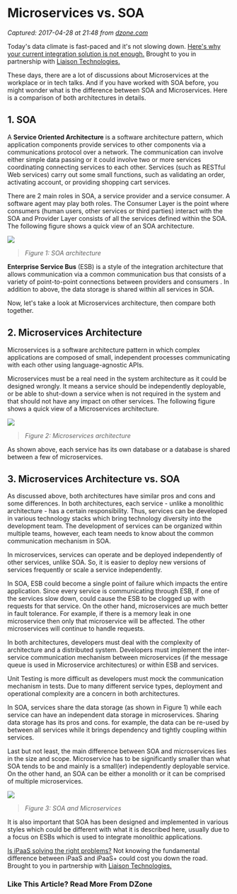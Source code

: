 # Microservices vs. SOA

_Captured: 2017-04-28 at 21:48 from [dzone.com](https://dzone.com/articles/microservices-vs-soa-2?oid=twitter&utm_content=buffer3d0fd&utm_medium=social&utm_source=twitter.com&utm_campaign=buffer)_

Today's data climate is fast-paced and it's not slowing down. [Here's why your current integration solution is not enough.](https://dzone.com/go?i=188126&u=https%3A%2F%2Fwww.liaison.com%2Fresources%2Fdata-inspired-future-e-guide%2F%3Futm_campaign%3DDZONE%26utm_medium%3DE-guide%25252520-%25252520Data-Inspired%25252520Future%26utm_source%3DDZONE) Brought to you in partnership with [Liaison Technologies.](https://dzone.com/go?i=188126&u=https%3A%2F%2Fwww.liaison.com%2Fresources%2Fdata-inspired-future-e-guide%2F%3Futm_campaign%3DDZONE%26utm_medium%3DE-guide%25252520-%25252520Data-Inspired%25252520Future%26utm_source%3DDZONE)

These days, there are a lot of discussions about Microservices at the workplace or in tech talks. And if you have worked with SOA before, you might wonder what is the difference between SOA and Microservices. Here is a comparison of both architectures in details.

## 1\. SOA

A **Service Oriented Architecture** is a software architecture pattern, which application components provide services to other components via a communications protocol over a network. The communication can involve either simple data passing or it could involve two or more services coordinating connecting services to each other. Services (such as RESTful Web services) carry out some small functions, such as validating an order, activating account, or providing shopping cart services.

There are 2 main roles in SOA, a service provider and a service consumer. A software agent may play both roles. The Consumer Layer is the point where consumers (human users, other services or third parties) interact with the SOA and Provider Layer consists of all the services defined within the SOA. The following figure shows a quick view of an SOA architecture.

![](https://4.bp.blogspot.com/-fT9lXcGTlOA/V0pHgkgAqNI/AAAAAAAAAzM/HuI3h70S16Ip1Mls7ffe60iblq5A1UylwCLcB/s400/Screen%2BShot%2B2016-05-29%2Bat%2B11.33.12%2BAM.png)

> _Figure 1: SOA architecture_

**Enterprise Service Bus** (ESB) is a style of the integration architecture that allows communication via a common communication bus that consists of a variety of point-to-point connections between providers and consumers . In addition to above, the data storage is shared within all services in SOA.

Now, let's take a look at Microservices architecture, then compare both together.

## 2\. Microservices Architecture

Microservices is a software architecture pattern in which complex applications are composed of small, independent processes communicating with each other using language-agnostic APIs.

Microservices must be a real need in the system architecture as it could be designed wrongly. It means a service should be independently deployable, or be able to shut-down a service when is not required in the system and that should not have any impact on other services. The following figure shows a quick view of a Microservices architecture.

![](https://2.bp.blogspot.com/-E2JEQbSb1lA/V0pHpG4xO7I/AAAAAAAAAzQ/aSwbz2sNatsmqUKMtn9uQJHyssPsIFpJQCLcB/s400/Screen%2BShot%2B2016-05-29%2Bat%2B11.33.39%2BAM.png)

> _Figure 2: Microservices architecture_

As shown above, each service has its own database or a database is shared between a few of microservices.

## 3\. Microservices Architecture vs. SOA

As discussed above, both architectures have similar pros and cons and some differences. In both architectures, each service - unlike a monolithic architecture - has a certain responsibility. Thus, services can be developed in various technology stacks which bring technology diversity into the development team. The development of services can be organized within multiple teams, however, each team needs to know about the common communication mechanism in SOA.

In microservices, services can operate and be deployed independently of other services, unlike SOA. So, it is easier to deploy new versions of services frequently or scale a service independently.

In SOA, ESB could become a single point of failure which impacts the entire application. Since every service is communicating through ESB, if one of the services slow down, could cause the ESB to be clogged up with requests for that service. On the other hand, microservices are much better in fault tolerance. For example, if there is a memory leak in one microservice then only that microservice will be affected. The other microservices will continue to handle requests.

In both architectures, developers must deal with the complexity of architecture and a distributed system. Developers must implement the inter-service communication mechanism between microservices (if the message queue is used in Microservice architectures) or within ESB and services.

Unit Testing is more difficult as developers must mock the communication mechanism in tests. Due to many different service types, deployment and operational complexity are a concern in both architectures.

In SOA, services share the data storage (as shown in Figure 1) while each service can have an independent data storage in microservices. Sharing data storage has its pros and cons. for example, the data can be re-used by between all services while it brings dependency and tightly coupling within services.

Last but not least, the main difference between SOA and microservices lies in the size and scope. Microservice has to be significantly smaller than what SOA tends to be and mainly is a small(er) independently deployable service. On the other hand, an SOA can be either a monolith or it can be comprised of multiple microservices.

![](https://3.bp.blogspot.com/-HCM3fFeqVC8/V0pZkBmRdCI/AAAAAAAAAzo/9pQryZiYF2UOMiqGdm6SHwKl6Vwju1l3wCLcB/s400/Screen%2BShot%2B2016-05-29%2Bat%2B12.36.46%2BPM.png)

> _Figure 3: SOA and Microservices_

It is also important that SOA has been designed and implemented in various styles which could be different with what it is described here, usually due to a focus on ESBs which is used to integrate monolithic applications.

[Is iPaaS solving the right problems?](https://dzone.com/go?i=171134&u=https%3A%2F%2Fwww.liaison.com%2Fresources%2Fipaas-vs-ipaas-plus-e-guide%2F%3Futm_campaign%3DDZONE%26utm_source%3DDZONE%26utm_medium%3DeGuide%252520-%252520iPaaS%252520vs%252520iPaaS%252520%252520) Not knowing the fundamental difference between iPaaS and iPaaS+ could cost you down the road. Brought to you in partnership with [Liaison Technologies.](https://dzone.com/go?i=171134&u=https%3A%2F%2Fwww.liaison.com%2Fresources%2Fipaas-vs-ipaas-plus-e-guide%2F%3Futm_campaign%3DDZONE%26utm_source%3DDZONE%26utm_medium%3DeGuide%252520-%252520iPaaS%252520vs%252520iPaaS%252520%252520)

### Like This Article? Read More From DZone
